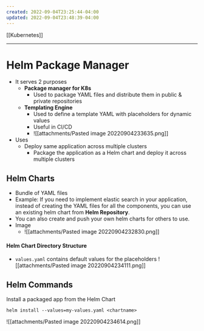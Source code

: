 ```yaml
---
created: 2022-09-04T23:25:44-04:00
updated: 2022-09-04T23:48:39-04:00
---
```

[[Kubernetes]]

---
# Helm Package Manager
- It serves 2 purposes
	- **Package manager for K8s**
		- Used to package YAML files and distribute them in public & private repositories
	- **Templating Engine**
		- Used to define a template YAML with placeholders for dynamic values
		- Useful in CI/CD
		- ![[attachments/Pasted image 20220904233635.png]]
- Uses
	- Deploy same application across multiple clusters
		- Package the application as a Helm chart and deploy it across multiple clusters

## Helm Charts
- Bundle of YAML files
- Example: If you need to implement elastic search in your application, instead of creating the YAML files for all the components, you can use an existing helm chart from **Helm Repository**.
- You can also create and push your own helm charts for others to use.
- Image
	- ![[attachments/Pasted image 20220904232830.png]]

#### Helm Chart Directory Structure
- `values.yaml` contains default values for the placeholders
![[attachments/Pasted image 20220904234111.png]]

## Helm Commands
Install a packaged app from the Helm Chart
```
helm install --values=my-values.yaml <chartname>
```

![[attachments/Pasted image 20220904234614.png]]